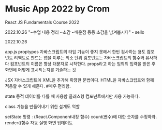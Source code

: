 # Music App 2022 by Crom

React JS Fundamentals Course 2022


2022.10.26
"~수업 내용 정리
~소감
~배운점 등등
소감을 남겨봅시다" - sello

2022.10.26

app.js
proptypes 자바스크립트의 타입 기능이 좋지 못해서 한번 검사하는 용도
컴포넌트
리액트로 만드는 앱을 이루는 최소 단위
컴포넌트는 자바스크립트의 함수와 유사하다
컴포넌트의 이름은 항상 대문자로 시작한다.
props라고 하는 임의의 입력을 받은 후 화면에 어떻게 표시되는지를 기술하는 것

JSX 
자바스크립트에 XML을 추가해 확장한 문법이다.
HTML을 자바스크립트와 함께 적용할 수 있게 해준다. #매우 편리함.

state
동적 데이터를 다를 때 사용함
클래스형 컴포넌트에서만 사용 가능하다.

class
기능을 만들어내기 위한 설계도 역할

setState
명령 : (React.Component내장 함수) count(변수)에 대한 숫자를 수정하라.
       render()함수 자동 실행
       화면 업데이트
